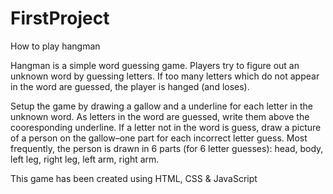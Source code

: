 # FirstProject

How to play hangman

Hangman is a simple word guessing game. Players try to figure out an unknown word by guessing letters. If too many letters which do not appear in the word are guessed, the player is hanged (and loses).

Setup the game by drawing a gallow and a underline for each letter in the unknown word. As letters in the word are guessed, write them above the cooresponding underline. If a letter not in the word is guess, draw a picture of a person on the gallow–one part for each incorrect letter guess. Most frequently, the person is drawn in 6 parts (for 6 letter guesses): head, body, left leg, right leg, left arm, right arm.

This game has been created using HTML, CSS & JavaScript
